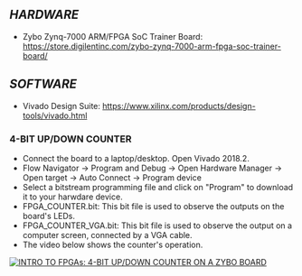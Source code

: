## _HARDWARE_
- Zybo Zynq-7000 ARM/FPGA SoC Trainer Board:  https://store.digilentinc.com/zybo-zynq-7000-arm-fpga-soc-trainer-board/ 

## _SOFTWARE_
- Vivado Design Suite: https://www.xilinx.com/products/design-tools/vivado.html

### 4-BIT UP/DOWN COUNTER
- Connect the board to a laptop/desktop. Open Vivado 2018.2. 
- Flow Navigator -> Program and Debug -> Open Hardware Manager -> Open target -> Auto Connect -> Program device
- Select a bitstream programming file and click on "Program" to download it to your harwdare device. 
- FPGA_COUNTER.bit: This bit file is used to observe the outputs on the board's LEDs.
- FPGA_COUNTER_VGA.bit: This bit file is used to observe the output on a computer screen, connected by a VGA cable.
- The video below shows the counter's operation. 

[![INTRO TO FPGAs: 4-BIT UP/DOWN COUNTER ON A ZYBO BOARD](http://img.youtube.com/vi/DrkU7wzI1gc/0.jpg)](https://www.youtube.com/watch?v=DrkU7wzI1gc "INTRO TO FPGAs: 4-BIT UP/DOWN COUNTER ON A ZYBO BOARD")
